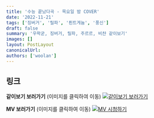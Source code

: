 ```yaml
---
title: '수능 끝났다곡 - 목요일 밤 COVER'
date: '2022-11-21'
tags: ['징버거', '릴파', '뢴트게늄', '풍신']
draft: false
summary: '우왁굳, 징버거, 릴파, 주르르, 비챤 같이보기'
images: []
layout: PostLayout
canonicalUrl:
authors: ['woolan']
---
```


## 링크

**같이보기 보러가기** (이미지를 클릭하여 이동)
[![같이보기 보러가기](../static/images/logo.png)](https://cafe.naver.com/steamindiegame/8583912)

**MV 보러가기** (이미지를 클릭하여 이동)
[![MV 시청하기](https://i.ytimg.com/vi/7wubxhtPKQE/maxresdefault.jpg)](https://youtu.be/7wubxhtPKQE)
